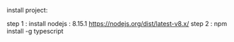 install project:



  step 1 :
    install nodejs : 8.15.1 https://nodejs.org/dist/latest-v8.x/
  step 2 :
    npm install -g typescript
